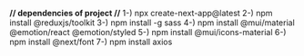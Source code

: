 ****// dependencies of project //****
1-) npx create-next-app@latest
2-) npm install @reduxjs/toolkit
3-) npm install -g sass
4-) npm install @mui/material @emotion/react @emotion/styled
5-) npm install @mui/icons-material
6-) npm install @next/font
7-) npm install axios
